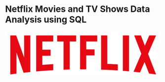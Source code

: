 # Netflix Movies and TV Shows Data Analysis using SQL
![Netflix Logo](https://github.com/mohitpullawar/netflix_sql_project/blob/main/logo.png)
